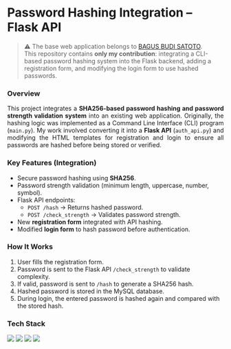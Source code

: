 # Password Hashing Integration – Flask API

> ⚠️ The base web application belongs to [BAGUS BUDI SATOTO](https://github.com/bagussatoto/Aplikasi-Pembayaran-SPP-Berbasis-Website).  
> This repository contains **only my contribution**: integrating a CLI-based password hashing system into the Flask backend, adding a registration form, and modifying the login form to use hashed passwords.

### Overview
<p align="justify">
  This project integrates a <b>SHA256-based password hashing and password strength validation system</b> into an existing web application.
  Originally, the hashing logic was implemented as a Command Line Interface (CLI) program (<code>main.py</code>).
  My work involved converting it into a <b>Flask API</b> (<code>auth_api.py</code>) and modifying the HTML templates for registration and login to ensure all passwords are hashed before being stored or verified.
</p>

### Key Features (Integration)
- Secure password hashing using **SHA256**.
- Password strength validation (minimum length, uppercase, number, symbol).
- Flask API endpoints:
  - `POST /hash` → Returns hashed password.
  - `POST /check_strength` → Validates password strength.
- New **registration form** integrated with API hashing.
- Modified **login form** to hash password before authentication.

### How It Works
1. User fills the registration form.
2. Password is sent to the Flask API `/check_strength` to validate complexity.
3. If valid, password is sent to `/hash` to generate a SHA256 hash.
4. Hashed password is stored in the MySQL database.
5. During login, the entered password is hashed again and compared with the stored hash.

### Tech Stack
<p>
  <img src="https://img.shields.io/badge/Python-3776AB?style=for-the-badge&logo=python&logoColor=white" />
  <img src="https://img.shields.io/badge/Flask-000000?style=for-the-badge&logo=flask&logoColor=white" />
  <img src="https://img.shields.io/badge/SHA256-4CAF50?style=for-the-badge" />
  <img src="https://img.shields.io/badge/HTML5-E34F26?style=for-the-badge&logo=html5&logoColor=white" />
</p>
